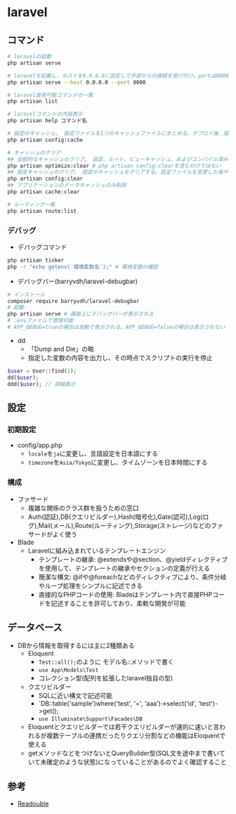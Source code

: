 # laravel

## コマンド

```sh
# laravelの起動
php artisan serve

# laravelを起動し、ホストを0.0.0.0に設定して外部からの接続を受け付け。portは8000を指定
php artisan serve --host 0.0.0.0 --port 8000

# laravel使用可能コマンドの一覧
php artisan list

# laravelコマンドの内容表示
php artisan help コマンド名

# 設定のキャッシュ。 設定ファイルを1つのキャッシュファイルにまとめる。デプロイ後、設定が確定した時などに使用
php artisan config:cache

# キャッシュのクリア
## 全般的なキャッシュのクリア。 設定、ルート、ビューキャッシュ、およびコンパイル済みファイルをクリア。アプリケーション全体のキャッシュをリセットしたい時
php artisan optimize:clear # php artisan config:clearを含むわけではない
## 設定キャッシュのクリア。 設定のキャッシュをクリアする。設定ファイルを変更した後や開発中に設定をリセットしたい時
php artisan config:clear
## アプリケーションのデータキャッシュのみ削除
php artisan cache:clear

# ルーティング一覧
php artisan route:list
```

### デバッグ

- デバッグコマンド

```sh
php artisan tinker
php -r "echo getenv('環境変数名');" # 環境変数の確認
```

- デバッグバー(barryvdh/laravel-debugbar)

```sh
# インストール
composer require barryvdh/laravel-debugbar
# 起動
php artisan serve # 画面上にデバッグバーが表示される
# .envファイルで管理可能
# APP_DEBUG=trueの場合は自動で表示される。APP_DEBUG=falseの場合は表示されない
```

- dd
  - 「Dump and Die」の略
  - 指定した変数の内容を出力し、その時点でスクリプトの実行を停止

```php
$user = User::find(1);
dd($user);
ddd($user); // 詳細表示
```

## 設定

### 初期設定

- config/app.php
  - `locale`を`ja`に変更し、言語設定を日本語にする
  - `timezone`を`Asia/Tokyo`に変更し、タイムゾーンを日本時間にする

### 構成

- ファサード
  - 複雑な関係のクラス群を扱うための窓口
  - Auth(認証),DB(クエリビルダー),Hash(暗号化),Gate(認可),Log(ログ),Mail(メール),Route(ルーティング),Storage(ストレージ)などのファサードがよく使う
- Blade
  - Laravelに組み込まれているテンプレートエンジン
    - テンプレートの継承: @extendsや@section、@yieldディレクティブを使用して、テンプレートの継承やセクションの定義が行える
    - 簡潔な構文: @ifや@foreachなどのディレクティブにより、条件分岐やループ処理をシンプルに記述できる
    - 直接的なPHPコードの使用: Bladeはテンプレート内で直接PHPコードを記述することを許可しており、柔軟な開発が可能

## データベース

- DBから情報を取得するには主に2種類ある
  - Eloquent
    - `Test::all();`のように モデル名::メソッドで書く
    - `use App\Models\Test`
    - コレクション型(配列を拡張したlaravel独自の型)
  - クエリビルダー
    - SQLに近い構文で記述可能
    - `DB::table('sample')where('test', '=', 'aaa')->select('id', 'test')->get();
    - `use Illuminate\Support\Facades\DB`
  - Eloquentとクエリビルダーでは若干クエリビルダーが速的に速いと言われるが複数テーブルの連携だったりクエリ分割などの機能はEloquentで使える
  - getメソッドなどをつけないとQueryBuilder型(SQL文を途中まで書いていて未確定のような状態)になっていることがあるのでよく確認すること

## 参考

- [Readouble](https://readouble.com/)
